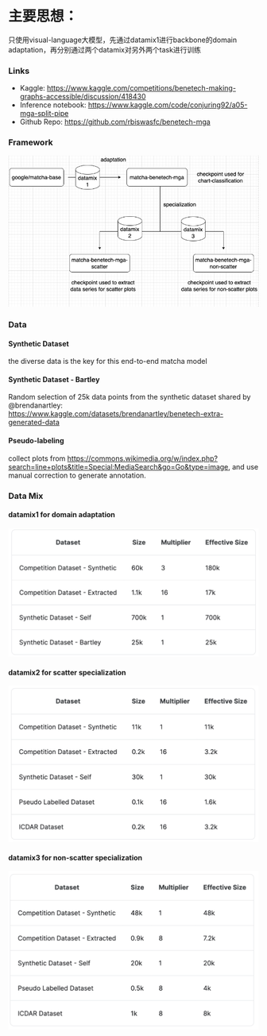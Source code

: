 
# 主要思想：
只使用visual-language大模型，先通过datamix1进行backbone的domain adaptation，再分别通过两个datamix对另外两个task进行训练




### Links
- Kaggle: https://www.kaggle.com/competitions/benetech-making-graphs-accessible/discussion/418430
- Inference notebook: https://www.kaggle.com/code/conjuring92/a05-mga-split-pipe
- Github Repo: https://github.com/rbiswasfc/benetech-mga


### Framework

![Alt text](image.png)

### Data
#### Synthetic Dataset
the diverse data is the key for this end-to-end matcha model

#### Synthetic Dataset - Bartley
Random selection of 25k data points from the synthetic dataset shared by @brendanartley: https://www.kaggle.com/datasets/brendanartley/benetech-extra-generated-data

#### Pseudo-labeling
collect plots from https://commons.wikimedia.org/w/index.php?search=line+plots&title=Special:MediaSearch&go=Go&type=image, and use manual correction to generate annotation.


### Data Mix


#### datamix1 for domain adaptation
![Alt text](datamix1.png)


#### datamix2 for scatter specialization
![Alt text](datamix2.png)

#### datamix3 for non-scatter specialization
![Alt text](datamix3.png)